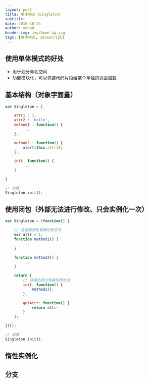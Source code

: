 ```yaml
---
layout: post
title: 单体模式（Singleton）
subtitle:
date: 2016-10-24
author: monad
header-img: img/home-bg.jpg
tags: [单体模式, Javascript]
---
```


## 使用单体模式的好处

- 用于划分命名空间
- 功能模块化，可以包装代码片段给某个单独的页面加载

## 基本结构（对象字面量）

```js
var Singleton = {

    attr1 : 1,
    attr2 : 'hello',
    method1 : function() {
        ...
    },

    method2 : function() {
        alert(this.attr1);
    },

    init: function() {
        ...
    }

}

// 加载
Singleton.init();
```

## 使用闭包（外部无法进行修改、只会实例化一次）

```js
var Singleton = (function() {

    // 这里都是私有属性和方法
    var attr = 1;
    function method1() {
        ...
    }

    function method2() {
        ...
    }

    return {
        // 这里的是公有属性和方法
        init: function() {
            method1();
        },

        getAttr: function() {
            return attr;
        }
    };

})();

// 加载
Singleton.init();
```

## 惰性实例化

## 分支